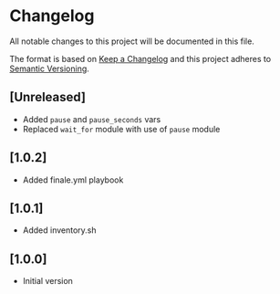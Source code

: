 # Changelog
All notable changes to this project will be documented in this file.

The format is based on [Keep a Changelog](http://keepachangelog.com/en/1.0.0/)
and this project adheres to [Semantic Versioning](http://semver.org/spec/v2.0.0.html).

## [Unreleased]

- Added `pause` and `pause_seconds` vars
- Replaced `wait_for` module with use of `pause` module

## [1.0.2]
- Added finale.yml playbook

## [1.0.1]
- Added inventory.sh

## [1.0.0]
- Initial version
